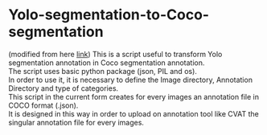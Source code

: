 # Yolo-segmentation-to-Coco-segmentation

(modified from here [link]((https://github.com/claudio9russo7/YolosegmentationtoCocosegmentation)))
This is a script useful to transform Yolo segmentation annotation in Coco segmentation annotation.\
The script uses basic python package (json, PIL and os).\
In order to use it, it is necessary to define the Image directory, Annotation Directory and type of categories.\
This script in the current form creates for every images an annotation file in COCO format (.json).\
It is designed in this way in order to upload on annotation tool like CVAT the singular annotation file for every images.
